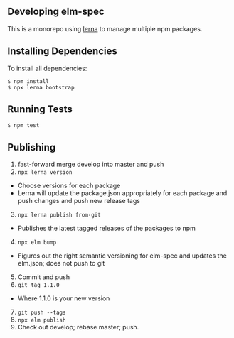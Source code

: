 ## Developing elm-spec

This is a monorepo using [lerna](https://lerna.js.org) to manage multiple npm packages.


## Installing Dependencies

To install all dependencies:

```
$ npm install
$ npx lerna bootstrap
```

## Running Tests

```
$ npm test
```

## Publishing

1. fast-forward merge develop into master and push
2. `npx lerna version`
  - Choose versions for each package
  - Lerna will update the package.json appropriately for each package and push changes and push new release tags
3. `npx lerna publish from-git`
  - Publishes the latest tagged releases of the packages to npm
4. `npx elm bump`
  - Figures out the right semantic versioning for elm-spec and updates the elm.json; does not push to git
5. Commit and push
6. `git tag 1.1.0`
  - Where 1.1.0 is your new version
7. `git push --tags`
8. `npx elm publish`
9. Check out develop; rebase master; push.


